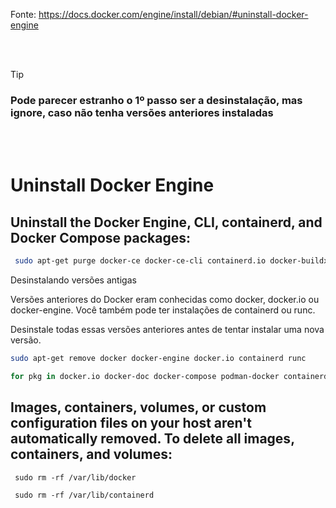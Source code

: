 Fonte: https://docs.docker.com/engine/install/debian/#uninstall-docker-engine

<br/><br/>

> [!TIP]
> ### Pode parecer estranho o 1º passo ser a desinstalação, mas ignore, caso não tenha versões anteriores instaladas
>

<br/><br/>

# Uninstall Docker Engine

## Uninstall the Docker Engine, CLI, containerd, and Docker Compose packages:
```sh
 sudo apt-get purge docker-ce docker-ce-cli containerd.io docker-buildx-plugin docker-compose-plugin docker-ce-rootless-extras
```

Desinstalando versões antigas

Versões anteriores do Docker eram conhecidas como docker, docker.io ou docker-engine. Você também pode ter instalações de containerd ou runc.

Desinstale todas essas versões anteriores antes de tentar instalar uma nova versão.
```sh
sudo apt-get remove docker docker-engine docker.io containerd runc
```
```sh
for pkg in docker.io docker-doc docker-compose podman-docker containerd runc; do sudo apt-get remove $pkg; done
```

## Images, containers, volumes, or custom configuration files on your host aren't automatically removed. To delete all images, containers, and volumes:
```
 sudo rm -rf /var/lib/docker

 sudo rm -rf /var/lib/containerd
```
